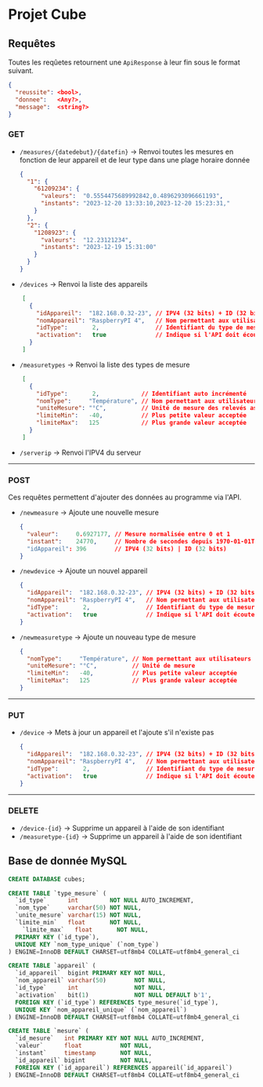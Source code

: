 # Projet Cube
## Requêtes

Toutes les reqûetes retournent une `ApiResponse` à leur fin sous le format suivant.
```json
{
  "reussite": <bool>,
  "donnee":   <Any?>,
  "message":  <string?>
}
```

### GET
- `/measures/{datedebut}/{datefin}` → Renvoi toutes les mesures en fonction de leur appareil et de leur type dans une plage horaire donnée
  ```json
  {
    "1": {
      "61209234": {
        "valeurs":  "0.5554475689992842,0.4896293096661193",
        "instants": "2023-12-20 13:33:10,2023-12-20 15:23:31,"
      }
    },
    "2": {
      "1208923": {
        "valeurs":  "12.23121234",
        "instants": "2023-12-19 15:31:00"
      }
    }
  }
- `/devices` → Renvoi la liste des appareils
```json
    [
      {
        "idAppareil":  "182.168.0.32-23", // IPV4 (32 bits) + ID (32 bits) → doit être identique à celui de l'appareil à modifier
        "nomAppareil": "RaspberryPI 4",   // Nom permettant aux utilisateurs de distinguer les appareils
        "idType":       2,                // Identifiant du type de mesure associé
        "activation":   true              // Indique si l'API doit écouter cet appareil
      }
    ]
```
- `/measuretypes` → Renvoi la liste des types de mesure
```json
    [
      {
        "idType":       2,            // Identifiant auto incrémenté
        "nomType":     "Température", // Nom permettant aux utilisateurs de distinguer les types de mesure
        "uniteMesure": "°C",          // Unité de mesure des relevés associés
        "limiteMin":   -40,           // Plus petite valeur acceptée
        "limiteMax":   125            // Plus grande valeur acceptée
      }
    ]
```
- `/serverip` → Renvoi l'IPV4 du serveur
---
### POST
Ces requêtes permettent d'ajouter des données au programme via l'API.

- `/newmeasure` → Ajoute une nouvelle mesure
    ```json
    {
      "valeur":     0.6927177, // Mesure normalisée entre 0 et 1
      "instant":    24770,     // Nombre de secondes depuis 1970-01-01T00:00:00Z
      "idAppareil": 396        // IPV4 (32 bits) | ID (32 bits) 
    }
  ```
- `/newdevice` → Ajoute un nouvel appareil
    ```json
    {
      "idAppareil":  "182.168.0.32-23", // IPV4 (32 bits) + ID (32 bits) → doit être identique à celui de l'appareil à modifier
      "nomAppareil": "RaspberryPI 4",   // Nom permettant aux utilisateurs de distinguer les appareils
      "idType":       2,                // Identifiant du type de mesure associé
      "activation":   true              // Indique si l'API doit écouter cet appareil (`true` par défaut)
    }
  ```
- `/newmeasuretype` → Ajoute un nouveau type de mesure
    ```json
    {
      "nomType":     "Température", // Nom permettant aux utilisateurs de distinguer les types de mesure
      "uniteMesure": "°C",          // Unité de mesure
      "limiteMin":   -40,           // Plus petite valeur acceptée
      "limiteMax":   125            // Plus grande valeur acceptée
    }
  ```
---
### PUT
- `/device` → Mets à jour un appareil et l'ajoute s'il n'existe pas
    ```json
    {
      "idAppareil":  "182.168.0.32-23", // IPV4 (32 bits) + ID (32 bits) → doit être identique à celui de l'appareil à modifier
      "nomAppareil": "RaspberryPI 4",   // Nom permettant aux utilisateurs de distinguer les appareils (optionel)
      "idType":       2,                // Identifiant du type de mesure associé                       (optionel)
      "activation":   true              // Indique si l'API doit écouter cet appareil                  (`true` par défaut)
    }
  ```
---
### DELETE
- `/device-{id}` → Supprime un appareil à l'aide de son identifiant
- `/measuretype-{id}` → Supprime un appareil à l'aide de son identifiant

## Base de donnée MySQL
```sql
CREATE DATABASE cubes;

CREATE TABLE `type_mesure` (
  `id_type`      int         NOT NULL AUTO_INCREMENT,
  `nom_type`     varchar(50) NOT NULL,
  `unite_mesure` varchar(15) NOT NULL,
  `limite_min`   float       NOT NULL,
	`limite_max`   float       NOT NULL,
  PRIMARY KEY (`id_type`),
  UNIQUE KEY `nom_type_unique` (`nom_type`)
) ENGINE=InnoDB DEFAULT CHARSET=utf8mb4 COLLATE=utf8mb4_general_ci

CREATE TABLE `appareil` (
  `id_appareil`  bigint PRIMARY KEY NOT NULL,
  `nom_appareil` varchar(50)        NOT NULL,
  `id_type`      int                NOT NULL,
  `activation`   bit(1)             NOT NULL DEFAULT b'1',
  FOREIGN KEY (`id_type`) REFERENCES type_mesure(`id_type`),
  UNIQUE KEY `nom_appareil_unique` (`nom_appareil`)
) ENGINE=InnoDB DEFAULT CHARSET=utf8mb4 COLLATE=utf8mb4_general_ci

CREATE TABLE `mesure` (
  `id_mesure`   int PRIMARY KEY NOT NULL AUTO_INCREMENT,
  `valeur`      float           NOT NULL,
  `instant`     timestamp       NOT NULL,
  `id_appareil` bigint          NOT NULL,
  FOREIGN KEY (`id_appareil`) REFERENCES appareil(`id_appareil`)
) ENGINE=InnoDB DEFAULT CHARSET=utf8mb4 COLLATE=utf8mb4_general_ci
```